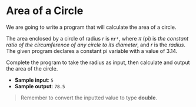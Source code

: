 # Area of a Circle

We are going to write a program that will calculate the area of ​​a circle.

The area enclosed by a circle of radius _r_ is `πr²`, where _π_ (pi) is _the constant ratio of the circumference of any circle to its diameter_, and _r_ is the _radius_.
The given program declares a constant pi variable with a value of 3.14.

Complete the program to take the radius as input, then calculate and output the area of the circle.

- **Sample input**: `5`
- **Sample output**: `78.5`

>Remember to convert the inputted value to type **double**.